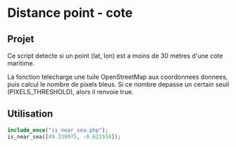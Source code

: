 # Distance point - cote

## Projet
Ce script detecte si un point (lat, lon) est a moins de 30 metres d'une cote maritime.

La fonction telecharge une tuile OpenStreetMap aux coordonnees donnees, puis calcul le nombre de pixels bleus. Si ce nombre depasse un certain seuil (PIXELS_THRESHOLD), alors il renvoie true.

## Utilisation
```php
include_once("is_near_sea.php");
is_near_sea([49.339975, -0.621558]);
```
